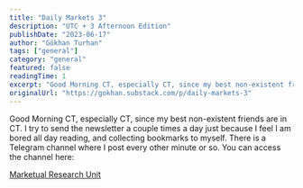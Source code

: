 ```yaml
---
title: "Daily Markets 3"
description: "UTC + 3 Afternoon Edition"
publishDate: "2023-06-17"
author: "Gökhan Turhan"
tags: ["general"]
category: "general"
featured: false
readingTime: 1
excerpt: "Good Morning CT, especially CT, since my best non-existent friends are in CT. I try to send the newsletter a couple times a day just because I feel I am bored all day reading, and collecting..."
originalUrl: "https://gokhan.substack.com/p/daily-markets-3"
---
```


Good Morning CT, especially CT, since my best non-existent friends are in CT. I try to send the newsletter a couple times a day just because I feel I am bored all day reading, and collecting bookmarks to myself. There is a Telegram channel where I post every other minute or so. You can access the channel here:

[Marketual Research Unit](https://t.me/artinfinance)